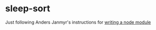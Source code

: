 sleep-sort
==========

Just following Anders Janmyr's instructions for [writing a node module](http://anders.janmyr.com/2012/04/writing-node-module.html)
